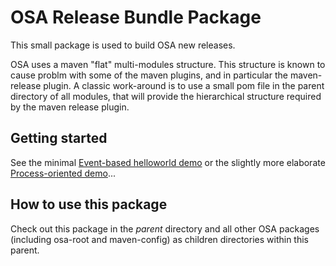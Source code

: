 # OSA Release Bundle Package

This small package is used to build OSA new releases.

OSA uses a maven "flat" multi-modules structure. This structure is known to cause problm with some of the maven plugins, and in particular the maven-release plugin. A classic work-around is to use a small pom file in the parent directory of all
modules, that will provide the hierarchical structure required by the maven release plugin.

## Getting started

See the minimal [Event-based helloworld demo](https://github.com/osadevs/ooo.experiments.newdes.helloworld-event) or the slightly more elaborate [Process-oriented demo](https://github.com/osadevs/ooo.experiments.newdes.helloworld-process)...


## How to use this package


Check out this package in the *parent* directory and all other OSA packages (including osa-root and maven-config) as children directories within this parent.
